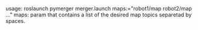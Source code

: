 usage: 
roslaunch pymerger merger.launch maps:="robot1/map robot2/map ..."
  maps: param that contains a list of the desired map topics separetad by spaces.